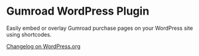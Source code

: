 Gumroad WordPress Plugin
========================

Easily embed or overlay Gumroad purchase pages on your WordPress site using shortcodes.

[Changelog on WordPress.org](http://wordpress.org/plugins/gumroad/changelog/)
